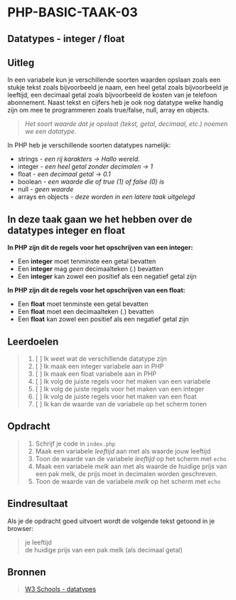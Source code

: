 # PHP-BASIC-TAAK-03
## Datatypes - integer / float
## Uitleg
In een variabele kun je verschillende soorten waarden opslaan zoals een stukje tekst zoals bijvoorbeeld je naam, een heel getal zoals bijvoorbeeld je leeftijd, een decimaal getal zoals bijvoorbeeld de kosten van je telefoon abonnement. Naast tekst en cijfers heb je ook nog datatype welke handig zijn om mee te programmeren zoals true/false, null, array en objects.
>
>_Het soort waarde dat je opslaat (tekst, getal, decimaal, etc.) noemen we een datatype._
>
In PHP heb je verschillende soorten datatypes namelijk:
* strings - _een rij karakters -> Hallo wereld._
* integer - _een heel getal zonder decimalen -> 1_
* float - _een decimaal getal -> 0.1_
* boolean - _een waarde die of true (1) of false (0) is_
* null - _geen waarde_
* arrays en objects - _deze worden in een latere taak uitgelegd_

## In deze taak gaan we het hebben over de datatypes integer en float

**In PHP zijn dit de regels voor het opschrijven van een integer:**
* Een **integer** moet tenminste een getal bevatten
* Een **integer** mag _geen_ decimaalteken (.) bevatten
* Een **integer** kan zowel een positief als een negatief getal zijn
>
**In PHP zijn dit de regels voor het opschrijven van een float:**
* Een **float** moet tenminste een getal bevatten
* Een **float** moet een decimaalteken (.) bevatten
* Een **float** kan zowel een positief als een negatief getal zijn

## Leerdoelen
>1. [ ] Ik weet wat de verschillende datatype zijn
>2. [ ] Ik maak een integer variabele aan in PHP
>3. [ ] Ik maak een float variabele aan in PHP
>4. [ ] Ik volg de juiste regels voor het maken van een variabele 
>5. [ ] Ik volg de juiste regels voor het maken van een integer
>6. [ ] Ik volg de juiste regels voor het maken van een float
>7. [ ] Ik kan de waarde van de variabele op het scherm tonen

## Opdracht

>1. Schrijf je code in `index.php`
>2. Maak een variabele _leeftijd_ aan met als waarde jouw leeftijd
>3. Toon de waarde van de variabele _leeftijd_ op het scherm met `echo`
>2. Maak een variabele _melk_ aan met als waarde de huidige prijs van een pak melk, de prijs moet in decimalen worden geschreven.
>3. Toon de waarde van de variabele _melk_ op het scherm met `echo`

## Eindresultaat
Als je de opdracht goed uitvoert wordt de volgende tekst getoond in je browser: 
>je leeftijd  
>de huidige prijs van een pak melk (als decimaal getal)

## Bronnen
>[W3 Schools - datatypes](https://www.w3schools.com/PHP/php_datatypes.asp)